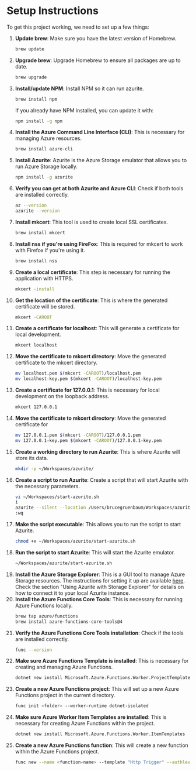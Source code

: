 # Setup Instructions

To get this project working, we need to set up a few things:
1. **Update brew**: Make sure you have the latest version of Homebrew.
   ```bash
   brew update
   ```
2. **Upgrade brew**: Upgrade Homebrew to ensure all packages are up to date.
   ```bash
   brew upgrade
   ```
3. **Install/update NPM**: Install NPM so it can run azurite.
    ```bash
    brew install npm
    ```
    If you already have NPM installed, you can update it with:
    ```bash
    npm install -g npm
    ```
4. **Install the Azure Command Line Interface (CLI)**: This is necessary for managing Azure resources.
   ```bash
   brew install azure-cli
   ```
5. **Install Azurite**: Azurite is the Azure Storage emulator that allows you to run Azure Storage locally.
   ```bash
   npm install -g azurite
   ```
6. **Verify you can get at both Azurite and Azure CLI**: Check if both tools are installed correctly.
   ```bash
   az --version
   azurite --version
   ```
7. **Install mkcert**: This tool is used to create local SSL certificates.
   ```bash
   brew install mkcert
   ```
8. **Install nss if you're using FireFox**: This is required for mkcert to work with Firefox if you're using it.
   ```bash
   brew install nss
    ```
9. **Create a local certificate**: This step is necessary for running the application with HTTPS.
    ```bash
    mkcert -install
   ```
10. **Get the location of the certificate**: This is where the generated certificate will be stored.
    ```bash
    mkcert -CAROOT
    ```
11. **Create a certificate for localhost**: This will generate a certificate for local development.
    ```bash
    mkcert localhost
    ```
12. **Move the certificate to mkcert directory**: Move the generated certificate to the mkcert directory.
    ```bash
    mv localhost.pem $(mkcert -CAROOT)/localhost.pem
    mv localhost-key.pem $(mkcert -CAROOT)/localhost-key.pem
    ```
13. **Create a certificate for 127.0.0.1**: This is necessary for local development on the loopback address.
    ```bash
    mkcert 127.0.0.1
    ```
14. **Move the certificate to mkcert directory**: Move the generated certificate for
    ```bash
    mv 127.0.0.1.pem $(mkcert -CAROOT)/127.0.0.1.pem
    mv 127.0.0.1-key.pem $(mkcert -CAROOT)/127.0.0.1-key.pem
    ```
15. **Create a working directory to run Azurite**: This is where Azurite will store its data.
    ```bash
    mkdir -p ~/Workspaces/azurite/
    ```
16. **Create a script to run Azurite**: Create a script that will start Azurite with the necessary parameters.
    ```bash
    vi ~/Workspaces/start-azurite.sh
    i
    azurite --silent --location /Users/brucegruenbaum/Workspaces/azurite --debug /Users/brucegruenbaum/Workspaces/azurite/debug.log --cert /Users/brucegruenbaum/Library/'Application Support'/mkcert/127.0.0.1.pem --key /Users/brucegruenbaum/Library/'Application Support'/mkcert/127.0.0.1-key.pem --oauth basic --loose
    :wq
    ```
17. **Make the script executable**: This allows you to run the script to start Azurite.
    ```bash
    chmod +x ~/Workspaces/azurite/start-azurite.sh
    ```
18. **Run the script to start Azurite**: This will start the Azurite emulator.
    ```bash
    ~/Workspaces/azurite/start-azurite.sh
    ```
19. **Install the Azure Storage Explorer**: This is a GUI tool to manage Azure Storage resources. The instructions for setting it up are available [here](https://medium.com/@nischay_sharma/step-by-step-guide-on-how-to-set-up-azurite-locally-102332fc2ec). Check the section "Using Azurite with Storage Explorer" for details on how to connect it to your local Azurite instance.
20. **Install the Azure Functions Core Tools**: This is necessary for running Azure Functions locally.
    ```bash
    brew tap azure/functions
    brew install azure-functions-core-tools@4
    ```
21. **Verify the Azure Functions Core Tools installation**: Check if the tools are installed correctly.
    ```bash
    func --version
    ```
22. **Make sure Azure Functions Template is installed**: This is necessary for creating and managing Azure Functions.
    ```bash
    dotnet new install Microsoft.Azure.Functions.Worker.ProjectTemplates
    ```
23. **Create a new Azure Functions project**: This will set up a new Azure Functions project in the current directory.
    ```bash
    func init <folder> --worker-runtime dotnet-isolated
    ```
24. **Make sure Azure Worker Item Templates are installed**: This is necessary for creating Azure Functions within the project.
    ```bash
    dotnet new install Microsoft.Azure.Functions.Worker.ItemTemplates
    ```
25. **Create a new Azure Functions function**: This will create a new function within the Azure Functions project.
    ```bash
    func new --name <function-name> --template "Http Trigger" --authlevel anonymous
    ```